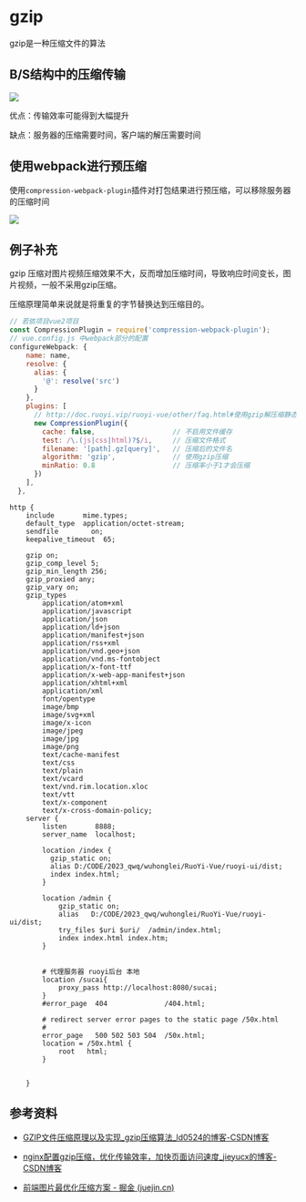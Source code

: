 # gzip

gzip是一种压缩文件的算法

## B/S结构中的压缩传输

![](https://qwq9527.gitee.io/resource/imgs/2020-02-28-15-37-26.png)

优点：传输效率可能得到大幅提升

缺点：服务器的压缩需要时间，客户端的解压需要时间

## 使用webpack进行预压缩

使用`compression-webpack-plugin`插件对打包结果进行预压缩，可以移除服务器的压缩时间

![](https://qwq9527.gitee.io/resource/imgs/2020-02-28-15-41-44.png)

## 例子补充

gzip 压缩对图片视频压缩效果不大，反而增加压缩时间，导致响应时间变长，图片视频，一般不采用gzip压缩。

压缩原理简单来说就是将重复的字节替换达到压缩目的。

```js
// 若依项目vue2项目
const CompressionPlugin = require('compression-webpack-plugin');
// vue.config.js 中webpack部分的配置
configureWebpack: {
    name: name,
    resolve: {
      alias: {
        '@': resolve('src')
      }
    },
    plugins: [
      // http://doc.ruoyi.vip/ruoyi-vue/other/faq.html#使用gzip解压缩静态文件
      new CompressionPlugin({
        cache: false,                   // 不启用文件缓存
        test: /\.(js|css|html)?$/i,     // 压缩文件格式
        filename: '[path].gz[query]',   // 压缩后的文件名
        algorithm: 'gzip',              // 使用gzip压缩
        minRatio: 0.8                   // 压缩率小于1才会压缩
      })
    ],
  },
```

```shell
http {
    include       mime.types;
    default_type  application/octet-stream;
    sendfile        on;
    keepalive_timeout  65;
    
    gzip on;
	gzip_comp_level 5;
	gzip_min_length 256;
	gzip_proxied any;
	gzip_vary on;
	gzip_types
    	application/atom+xml
    	application/javascript
    	application/json
    	application/ld+json
    	application/manifest+json
    	application/rss+xml
    	application/vnd.geo+json
    	application/vnd.ms-fontobject
    	application/x-font-ttf
    	application/x-web-app-manifest+json
    	application/xhtml+xml
    	application/xml
    	font/opentype
    	image/bmp
    	image/svg+xml
    	image/x-icon
    	image/jpeg
    	image/jpg
    	image/png
    	text/cache-manifest
    	text/css
    	text/plain
    	text/vcard
    	text/vnd.rim.location.xloc
    	text/vtt
    	text/x-component
    	text/x-cross-domain-policy;
    server {
        listen       8888;
        server_name  localhost;
		
		location /index {
          gzip_static on;
          alias D:/CODE/2023_qwq/wuhonglei/RuoYi-Vue/ruoyi-ui/dist;
          index index.html;
        }

		location /admin {
            gzip_static on;
            alias   D:/CODE/2023_qwq/wuhonglei/RuoYi-Vue/ruoyi-ui/dist;
            try_files $uri $uri/  /admin/index.html;
            index index.html index.htm;
        }
       

        # 代理服务器 ruoyi后台 本地
        location /sucai{
            proxy_pass http://localhost:8080/sucai;
        }
        #error_page  404              /404.html;

        # redirect server error pages to the static page /50x.html
        #
        error_page   500 502 503 504  /50x.html;
        location = /50x.html {
            root   html;
        }

       
    }
```



## 参考资料

- [GZIP文件压缩原理以及实现_gzip压缩算法_ld0524的博客-CSDN博客](https://blog.csdn.net/qq_57822158/article/details/126189072)

- [nginx配置gzip压缩，优化传输效率，加快页面访问速度_jieyucx的博客-CSDN博客](https://blog.csdn.net/jieyucx/article/details/133123386)

- [前端图片最优化压缩方案 - 掘金 (juejin.cn)](https://juejin.cn/post/6940430496128040967)
